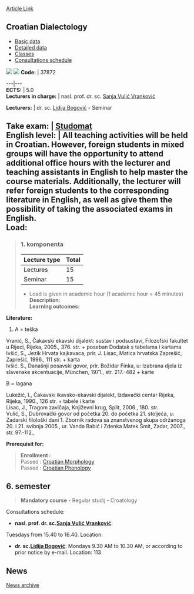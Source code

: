 [Article Link](https://www.fhs.hr/en/course/crodia_c)

## Croatian Dialectology
  * [Basic data](https://www.fhs.hr/en/course/crodia_c#v1id-523760_759674_1_0 "Basic data")
  * [Detailed data](https://www.fhs.hr/en/course/crodia_c#v1id-523760_759674_1_1 "Detailed data")
  * [Classes](https://www.fhs.hr/en/course/crodia_c#v1id-523760_759674_1_2 "Classes")
  * [Consultations schedule](https://www.fhs.hr/en/course/crodia_c#v1id-523760_759674_1_3 "Consultations schedule")


[![](https://www.fhs.hr/img/flags/gif/hr.gif)](https://www.fhs.hr/predmet/hrvdij_a) [![](https://www.fhs.hr/img/flags/gif/gb.gif)](https://www.fhs.hr/en/course/crodia_c)
**Code:** |  37872  
  
---|---  
**ECTS:** |  5.0   
**Lecturers in charge:** |  nasl. prof. dr. sc. [Sanja Vulić Vranković](https://www.fhs.hr/staff/sanja.vulic_vrankovic)   
  
**Lecturers:** |  dr. sc. [Lidija Bogović](https://www.fhs.hr/djelatnik/lidija.bogovic) - Seminar  
  
**Take exam:** |  [Studomat](http://www.isvu.hr/studomat)  
**English level:** |  All teaching activities will be held in Croatian. However, foreign students in mixed groups will have the opportunity to attend additional office hours with the lecturer and teaching assistants in English to help master the course materials. Additionally, the lecturer will refer foreign students to the corresponding literature in English, as well as give them the possibility of taking the associated exams in English.   
**Load:**  
---  
> ### 1. komponenta
> | Lecture type | Total  
> ---|---  
> Lectures | 15  
> Seminar | 15  
> * Load is given in academic hour (1 academic hour = 45 minutes)   
**Description:**  
> **Learning outcomes:**  

  
**Literature:**  
  1. A = teška  
  
Vranić, S., Čakavski ekavski dijalekt: sustav i podsustavi, Filozofski fakultet u Rijeci, Rijeka, 2005., 376. str. + poseban Dodatak s tabelama i kartama  
Ivšić, S., Jezik Hrvata kajkavaca, prir. J. Lisac, Matica hrvatska Zaprešić, Zaprešić, 1996., 111 str. + karta  
Ivšić. S., Današnji posavski govor, prir. Božidar Finka, u: Izabrana djela iz slavenske akcentuacije, München, 1971., str. 217.-482 + karte  
  
  
B = lagana  
  
Lukežić, I., Čakavski ikavsko-ekavski dijalekt, Izdavački centar Rijeka, Rijeka, 1990., 126 str. + tabele i karte  
Lisac, J., Tragom zavičaja, Književni krug, Split, 2006., 180. str.  
Vulić, S., Dubrovački govor od početka 20. do početka 21. stoljeća, u: Zadarski filološki dani 1. Zbornik radova sa znanstvenog skupa održanoga 20. i 21. svibnja 2005., ur. Vanda Babić i Zdenka Matek Šmit, Zadar, 2007., str. 97.-112., 

  
**Prerequisit for:**  
> **Enrollment :**  
>  Passed : [Croatian Morphology](https://www.fhs.hr/en/course/cromor)  
>  Passed : [Croatian Phonology](https://www.fhs.hr/en/course/cropho)  
>   
**6. semester**  
---  
> **Mandatory course** - Regular studij - Croatology  
>   
Consultations schedule: 
  * **nasl. prof. dr. sc.[Sanja Vulić Vranković](https://www.fhs.hr/staff/sanja.vulic_vrankovic)**: 
  
Tuesdays from 15.40 to 16.40.
Location: 
  * **dr. sc.[Lidija Bogović](https://www.fhs.hr/djelatnik/lidija.bogovic)**: 
Mondays 9.30 AM to 10.30 AM, or according to prior notice by e-mail.
Location: 113 


## News
[News archive](https://www.fhs.hr/en/course/crodia_c?@=21cmb#news_120621 "News archive")
